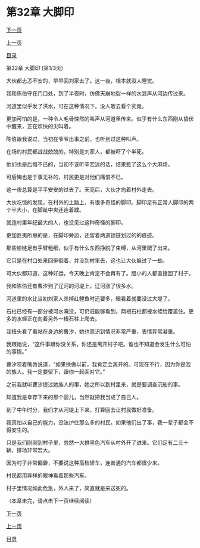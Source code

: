 <h1>第32章    大脚印</h1>
            <div><p><a href="./0094_%E7%AC%AC32%E7%AB%A0_%E5%A4%A7%E8%84%9A%E5%8D%B0.md">下一页</a></p><p><a href="./0092_%E7%AC%AC31%E7%AB%A0_%E9%BB%91%E6%B0%B4%E8%9B%AD.md">上一页</a></p><p><a href="../">目录</a></p></div>
            <div><p>第32章    大脚印 (第1/3页)</p><p>大伙都忐忑不安的，早早回刘家去了。这一夜，根本就没人睡觉。</p><p>我和陈伯守在门口处，到了半夜时，仿佛天崩地裂一样的水浪声从河边传过来。</p><p>河道里似乎发了洪水，可在这种情况下。没人敢去看个究竟。</p><p>更加可怕的是，一种令人毛骨悚然的叫声从河道里传来。似乎有什么东西刚从蛰伏中醒来，正在欢快的尖叫着。</p><p>陈伯跟我说过，当初在爷爷出事之前，也听到过这种叫声。</p><p>在场的村民都战战兢兢的，特别是刘家人，都被吓了个半死。</p><p>他们也是后悔不已的，当初不该听辛宏远的话，结果惹了这么个大麻烦。</p><p>可后悔也是于事无补的，村民更是对他们痛恨不已。</p><p>这一夜总算是平平安安的过去了。天亮后，大伙才向着村外走去。</p><p>大伙吃惊的发现，在村外的土路上，有很多奇怪的脚印。脚印足有正常人脚印的两个半大小，在脚趾中央还连着蹼。</p><p>就连村里年纪最大的人，也没见过这种奇怪的脚印。</p><p>更加匪夷所思的是，在脚印旁边，还留着两道锁链划过的的痕迹。</p><p>那些锁链足有手臂粗细，似乎有什么东西挣脱了束缚，从河里爬了出来。</p><p>它只是在村口处来回徘徊着，并没到村里去，这也让大伙躲过了一劫。</p><p>可大伙都知道，这种好运，今天晚上肯定不会再有了。胆小的人都直接回了村子。</p><p>我和陈伯还有曹汐到了辽河的河堤上，辽河涨了很多水。</p><p>河道里的水比当初刘家人杀掉红鲤鱼时还要多，眼看着就要没过大堤了。</p><p>石柱已经有一部分被河水淹没，可仍旧能够看到，两根石柱都被水蛭给覆盖住。更多的水蛭正在向着另外一根石柱上爬去。</p><p>我扭头看了看站在身边的曹汐，她也意识到情况非常严重，表情异常凝重。</p><p>我跟她说，“这件事跟你没关系，你还是离开村子吧。谁也不知道会发生什么可怕的事情。”</p><p>曹汐咬着嘴唇说道，“如果换做以前，我肯定会离开的。可现在不行，因为你是我的族人。我一定要留下，跟你一起面对它。”</p><p>之前我就听曹汐提过她族人的事，她之所以到村里来，就是要调查沉船的事。</p><p>知道我是幸存下来的那个婴儿，当然就把我当成了自己人。</p><p>到了中午时分，我们才从河堤上下来，打算回去让村民做好准备。</p><p>我真怕以自己的能力，没法护住那么多的村民。如果他们出了事，我一辈子都会不得安生的。</p><p>只是我们刚刚到村子里，忽然一大排黑色汽车从村外开了进来。它们足有二三十辆，排场非常宏大。</p><p>因为村子非常偏僻，不要说这种高档轿车，连普通的汽车都很少来。</p><p>村民都用异样的眼神看着那些汽车。</p><p>村子里情况如此危急，外人来了，简直就是来送死的。</p><p>（本章未完，请点击下一页继续阅读）</p></div>
            <div><p><a href="./0094_%E7%AC%AC32%E7%AB%A0_%E5%A4%A7%E8%84%9A%E5%8D%B0.md">下一页</a></p><p><a href="./0092_%E7%AC%AC31%E7%AB%A0_%E9%BB%91%E6%B0%B4%E8%9B%AD.md">上一页</a></p><p><a href="../">目录</a></p></div>